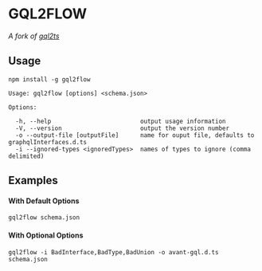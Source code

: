 # GQL2FLOW

*A fork of [gql2ts](https://github.com/avantcredit/gql2ts)*


## Usage
```shell
npm install -g gql2flow
```


```
Usage: gql2flow [options] <schema.json>

Options:

  -h, --help                         output usage information
  -V, --version                      output the version number
  -o --output-file [outputFile]      name for ouput file, defaults to graphqlInterfaces.d.ts
  -i --ignored-types <ignoredTypes>  names of types to ignore (comma delimited)
```

## Examples

#### With Default Options
```shell
gql2flow schema.json
```


#### With Optional Options
```shell
gql2flow -i BadInterface,BadType,BadUnion -o avant-gql.d.ts schema.json
```
